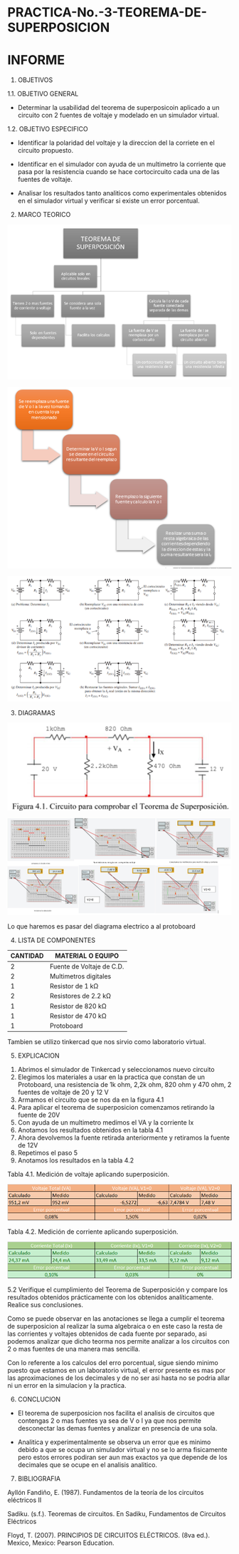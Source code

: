 # PRACTICA-No.-3-TEOREMA-DE-SUPERPOSICION

# INFORME

1. OBJETIVOS 

1.1. OBJETIVO GENERAL

- Determinar la usabilidad del teorema de superposicoin aplicado a un circuito con 2 fuentes de voltaje  y modelado en un simulador virtual.

 1.2. OBJETIVO ESPECIFICO  
   

- Identificar la polaridad del voltaje y la direccion del la corriete en el circuito propuesto.
- Identificar en el simulador con ayuda de un multimetro la corriente que pasa por la resistencia cuando se hace cortocircuito cada una de las fuentes de voltaje.

- Analisar los resultados tanto analiticos como experimentales  obtenidos en el simulador virtual y  verificar si existe un error porcentual.


2. MARCO TEORICO

![.](IMAGENES/aa.png)

![.](IMAGENES/aaa.png)

![.](IMAGENES/aaaa.png)


3. DIAGRAMAS

![.](IMAGENES/aaaaa.png)

![.](IMAGENES/diagramaS.png)

Lo que haremos es pasar del diagrama electrico a al protoboard 


4. LISTA DE COMPONENTES

| CANTIDAD|MATERIAL O EQUIPO|
| ----- | ---- |
| 2|Fuente de Voltaje de C.D.|
|2|Multimetros digitales|
|1|Resistor de 1 kΩ|
|2|Resistores de 2.2 kΩ|
|1|Resistor de 820 kΩ|
|1|Resistor de 470 kΩ|
|1|Protoboard|

Tambien se utilizo tinkercad que nos sirvio como laboratorio virtual.

5. EXPLICACION 

1)  Abrimos el simulador de Tinkercad y seleccionamos nuevo circuito
2) Elegimos los materiales a usar en la practica que constan de un Protoboard, una resistencia de 1k ohm, 2,2k ohm, 820 ohm y 470 ohm, 2 fuentes de voltaje de 20 y 12 V
3)  Armamos el circuito que se nos da en la figura 4.1
4)  Para aplicar el teorema de superposicion comenzamos retirando la fuente de 20V
5) Con ayuda de un multimetro medimos el VA y la corriente Ix
6) Anotamos los resultados obtenidos en la tabla 4.1
7) Ahora devolvemos la fuente retirada anteriormente y retiramos la fuente de 12V
8) Repetimos el paso 5 
9) Anotamos los resultados en la tabla 4.2

Tabla 4.1. Medición de voltaje aplicando superposición.

![.](IMAGENES/tablaa.png)

Tabla 4.2. Medición de corriente aplicando superposición.

![.](IMAGENES/tablaaa.png)

5.2 Verifique el cumplimiento del Teorema de Superposición y compare los
resultados obtenidos prácticamente con los obtenidos analíticamente. Realice sus
conclusiones.

Como se puede observar en las anotaciones se llega a cumplir el teorema de superposicion al realizar la suma algebraica o en este caso la resta de las corrientes y voltajes obtenidos de cada fuente por separado, asi podemos analizar que dicho teorma nos permite analizar a los circuitos con 2 o mas fuentes de una manera mas sencilla.

Con lo referente a los calculos del erro porcentual, sigue siendo minimo puesto que estamos en un laboratorio virtual, el error presente es mas por las aproximaciones de los decimales y de no ser asi hasta no se podria allar ni un error en la simulacion y la practica.

6. CONCLUCION 

- El teorema de superposicion nos facilita  el analisis de circuitos que contengas 2 o mas fuentes  ya sea de V o I ya que nos permite desconectar las demas fuentes y analizar en presencia de una sola.

- Analitica y experimentalmente se observa un error que es minimo debido a que se ocupa un simulador virtual y no se lo arma fisicamente pero estos errores podiran ser aun mas exactos ya que depende de los decimales que se ocupe en el analisis analitico.

7. BIBLIOGRAFIA

Ayllón Fandiño, E. (1987). Fundamentos de la teoría de los circuitos eléctricos II

Sadiku. (s.f.). Teoremas de circuitos. En Sadiku, Fundamentos de Circuitos Eléctricos

Floyd, T. (2007). PRINCIPIOS DE CIRCUITOS ELÉCTRICOS. (8va ed.). Mexico, Mexico: Pearson Education.

